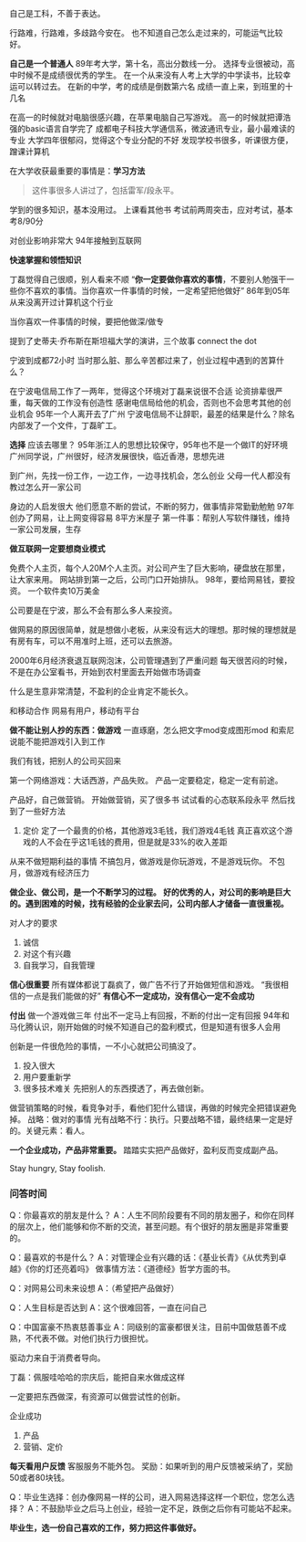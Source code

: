 自己是工科，不善于表达。

行路难，行路难，多歧路今安在。
也不知道自己怎么走过来的，可能运气比较好。

**自己是一个普通人**
89年考大学，第十名，高出分数线一分。
选择专业很被动，高中时候不是成绩很优秀的学生。
在一个从来没有人考上大学的中学读书，比较幸运可以转过去。
在新的中学，考的成绩是倒数第六名
成绩一直上来，到班里的十几名

在高一的时候就对电脑很感兴趣，在苹果电脑自己写游戏。
高一的时候就把谭浩强的basic语言自学完了
成都电子科技大学通信系，微波通讯专业，最小最难读的专业
大学四年很郁闷，觉得这个专业分配的不好
发现学校书很多，听课很方便，蹭课计算机

在大学收获最重要的事情是：**学习方法**
> 这件事很多人讲过了，包括雷军/段永平。

学到的很多知识，基本没用过。
上课看其他书
考试前两周突击，应对考试，基本考8/90分

对创业影响非常大
94年接触到互联网

**快速掌握和领悟知识**

丁磊觉得自己很顺，别人看来不顺
“**你一定要做你喜欢的事情**，不要别人勉强干一些你不喜欢的事情。当你喜欢一件事情的时候，一定希望把他做好”
86年到05年从来没离开过计算机这个行业

当你喜欢一件事情的时候，要把他做深/做专

提到了史蒂夫·乔布斯在斯坦福大学的演讲，三个故事
connect the dot

宁波到成都72小时
当时那么脏、那么辛苦都过来了，创业过程中遇到的苦算什么？

在宁波电信局工作了一两年，觉得这个环境对丁磊来说很不合适
论资排辈很严重，每天做的工作没有创造性
感谢电信局给他的机会，否则也不会思考其他的创业机会
95年一个人离开去了广州
宁波电信局不让辞职，最差的结果是什么？除名
内部发了一个文件，丁磊旷工。

**选择**
应该去哪里？
95年浙江人的思想比较保守，95年也不是一个做IT的好环境
广州同学说，广州很好，经济发展很快，临近香港，思想先进

到广州，先找一份工作，一边工作，一边寻找机会，怎么创业
父母一代人都没有教过怎么开一家公司

身边的人启发很大
他们愿意不断的尝试，不断的努力，做事情非常勤勤勉勉
97年创办了网易，让上网变得容易
8平方米屋子
第一件事：帮别人写软件赚钱，维持一家公司发展，生存

**做互联网一定要想商业模式**

免费个人主页，每个人20M个人主页。对公司产生了巨大影响，硬盘放在那里，让大家来用。
网站排到第一之后，公司门口开始排队。
98年，要给网易钱，要投资。
一个软件卖10万美金

公司要是在宁波，那么不会有那么多人来投资。

做网易的原因很简单，就是想做小老板，从来没有远大的理想。那时候的理想就是有房有车，可以不用准时上班，还可以去旅游。

2000年6月经济衰退互联网泡沫，公司管理遇到了严重问题
每天很苦闷的时候，不是在办公室看书，开始到农村里面去开始做市场调查

什么是生意非常清楚，不盈利的企业肯定不能长久。

和移动合作
网易有用户，移动有平台

**做不能让别人抄的东西：做游戏**
一直琢磨，怎么把文字mod变成图形mod
和索尼说能不能把游戏引入到工作

我们有钱，把别人的公司买回来

第一个网络游戏：大话西游，产品失败。
产品一定要稳定，稳定一定有前途。

产品好，自己做营销。
开始做营销，买了很多书
试试看的心态联系段永平
然后找到了一些好方法
1. 定价
定了一个最贵的价格，其他游戏3毛钱，我们游戏4毛钱
真正喜欢这个游戏的人不会在乎这1毛钱的费用，但是就是33%的收入差距

从来不做短期利益的事情
不搞包月，做游戏是你玩游戏，不是游戏玩你。
不包月，做游戏有经济压力

**做企业、做公司，是一个不断学习的过程。**
**好的优秀的人，对公司的影响是巨大的。遇到困难的时候，找有经验的企业家去问，公司内部人才储备一直很重视。**

对人才的要求
1. 诚信
2. 对这个有兴趣
3. 自我学习，自我管理

**信心很重要**
所有媒体都说丁磊疯了，做广告不行了开始做短信和游戏。
“我很相信的一点是我们能做的好”
**有信心不一定成功，没有信心一定不会成功**


**付出**
做一个游戏做三年
付出不一定马上有回报，不断的付出一定有回报
94年和马化腾认识，刚开始做的时候不知道自己的盈利模式，但是知道有很多人会用

创新是一件很危险的事情，一不小心就把公司搞没了。
1. 投入很大
2. 用户要重新学
3. 很多技术难关
先把别人的东西摸透了，再去做创新。

做营销策略的时候，看竞争对手，看他们犯什么错误，再做的时候完全把错误避免掉。
战略：做对的事情
光有战略不行：执行。只要战略不错，最终结果一定是好的。关键元素：看人。

**一个企业成功，产品非常重要。**
踏踏实实把产品做好，盈利反而变成副产品。

Stay hungry, Stay foolish.

### 问答时间

Q：你最喜欢的朋友是什么？
A：人生不同阶段要有不同的朋友圈子，和你在同样的层次上，他们能够和你不断的交流，甚至问题。有个很好的朋友圈是非常重要的。

Q：最喜欢的书是什么？
A：对管理企业有兴趣的话：《基业长青》《从优秀到卓越》《你的灯还亮着吗》
做事情方法：《道德经》哲学方面的书。

Q：对网易公司未来设想
A：（希望把产品做好）

Q：人生目标是否达到
A：这个很难回答，一直在问自己

Q：中国富豪不热衷慈善事业
A：同级别的富豪都很关注，目前中国做慈善不成熟，不代表不做。对他们执行力很担忧。

驱动力来自于消费者导向。

丁磊：佩服哇哈哈的宗庆后，能把自来水做成这样

一定要把东西做深，有资源可以做尝试性的创新。

企业成功
1. 产品
2. 营销、定价

**每天看用户反馈**
客服服务不能外包。
奖励：如果听到的用户反馈被采纳了，奖励50或者80块钱。

Q：毕业生选择：创办像网易一样的公司，进入网易选择这样一个职位，您怎么选择？
A：不鼓励毕业之后马上创业，经验一定不足，跌倒之后你有可能站不起来。

**毕业生，选一份自己喜欢的工作，努力把这件事做好。**
